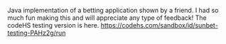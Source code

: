 Java implementation of a betting application shown by a friend. I had so much fun making this and will appreciate any type of feedback! The codeHS testing version is here. https://codehs.com/sandbox/id/sunbet-testing-PAHz2g/run
